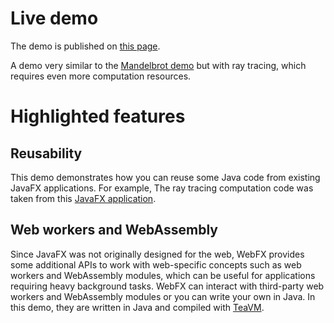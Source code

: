 # Live demo

The demo is published on [this page][demo-live-link].

A demo very similar to the [Mandelbrot demo][demo-mandelbrot-repo] but with ray tracing, which requires even more computation resources.

# Highlighted features

## Reusability

This demo demonstrates how you can reuse some Java code from existing JavaFX applications.
For example, The ray tracing computation code was taken from this [JavaFX application][raytracer-computation-source].

## Web workers and WebAssembly

Since JavaFX was not originally designed for the web, WebFX provides some additional APIs to work with web-specific concepts
such as web workers and WebAssembly modules, which can be useful for applications requiring heavy background tasks.
WebFX can interact with third-party web workers and WebAssembly modules or you can write your own in Java.
In this demo, they are written in Java and compiled with [TeaVM][teavm-website].

[demo-live-link]: https://raytracer.webfx.dev
[demo-mandelbrot-repo]: https://github.com/webfx-project/webfx-demo-mandelbrot
[raytracer-computation-source]: https://github.com/steventrowland/JavaFX-Ray-Tracer
[teavm-website]: http://teavm.org/
